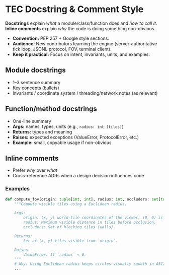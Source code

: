 # TEC Docstring & Comment Style

**Docstrings** explain *what* a module/class/function does and *how to call it*.
**Inline comments** explain *why* the code is doing something non-obvious.

- **Convention:** PEP 257 + Google style sections.
- **Audience:** New contributors learning the engine (server-authoritative tick loop, JSONL protocol, FOV, terminal client).
- **Keep it practical:** Focus on intent, invariants, units, and examples.

## Module docstrings
- 1–3 sentence summary
- Key concepts (bullets)
- Invariants / coordinate system / threading/network notes (as relevant)

## Function/method docstrings
- One-line summary
- **Args:** names, types, units (e.g., `radius: int (tiles)`)
- **Returns:** types and meaning
- **Raises:** expected exceptions (ValueError, ProtocolError, etc.)
- **Example:** small, copyable usage if non-obvious

## Inline comments
- Prefer *why* over *what*
- Cross-reference ADRs when a design decision influences code

### Examples

```python
def compute_fov(origin: tuple[int, int], radius: int, occluders: set[tuple[int, int]]) -> set[tuple[int, int]]:
    """Compute visible tiles using a Euclidean radius.

    Args:
        origin: (x, y) world-tile coordinates of the viewer; (0, 0) is top-left.
        radius: Maximum visible distance in tiles before occlusion.
        occluders: Set of blocking tiles (walls).

    Returns:
        Set of (x, y) tiles visible from `origin`.

    Raises:
        ValueError: If `radius` < 0.
    """
    # Why: Using Euclidean radius keeps circles visually smooth in ASCII.
    ...
